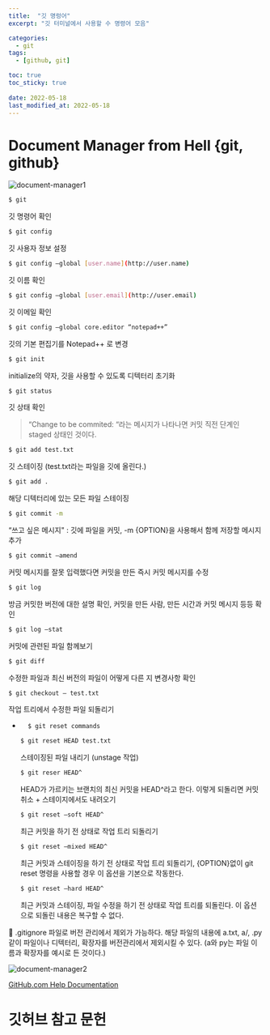 ```yaml
---
title:  "깃 명렁어"
excerpt: "깃 터미널에서 사용할 수 명령어 모음"

categories:
  - git
tags:
  - [github, git]

toc: true
toc_sticky: true
 
date: 2022-05-18
last_modified_at: 2022-05-18
---
```


# Document Manager from Hell {git, github}

![document-manager1](https://user-images.githubusercontent.com/75519839/169370460-49527621-95f8-4054-a0da-8de45b47827f.png)

```bash
$ git
```
깃 명령어 확인

```bash
$ git config
```
깃 사용자 정보 설정

```bash
$ git config —global [user.name](http://user.name)
``` 
깃 이름 확인

```bash
$ git config —global [user.email](http://user.email)
``` 
깃 이메일 확인

```bash
$ git config —global core.editor “notepad++”
```
깃의 기본 편집기를 Notepad++ 로 변경

```bash
$ git init
```
initialize의 약자, 깃을 사용할 수 있도록 디텍터리 초기화

```bash
$ git status
```
깃 상태 확인

> “Change to be commited: “라는 메시지가 나타나면 커밋 직전 단계인 staged 상태인 것이다.
> 

```bash
$ git add test.txt
```
깃 스테이징 (test.txt라는 파일을 깃에 올린다.)

```bash
$ git add .
```
해당 디텍터리에 있는 모든 파일 스테이징

```bash
$ git commit -m
```
“쓰고 싶은 메시지" : 깃에 파일을 커밋, -m {OPTION}을 사용해서 함께 저장할 메시지 추가

```bash
$ git commit —amend
```
커밋 메시지를 잘못 입력했다면 커밋을 만든 즉시 커밋 메시지를 수정

```bash
$ git log
```
방금 커밋한 버전에 대한 설명 확인, 커밋을 만든 사람, 만든 시간과 커밋 메시지 등등 확인

```bash
$ git log —stat
```
커밋에 관련된 파일 함께보기

```bash
$ git diff
```
수정한 파일과 최신 버전의 파일이 어떻게 다른 지 변경사항 확인

```bash
$ git checkout — test.txt
```
작업 트리에서 수정한 파일 되돌리기

- ```bash
    $ git reset commands
    ```
    
    ```bash
    $ git reset HEAD test.txt
    ```
    스테이징된 파일 내리기 (unstage 작업)
    
    ```bash
    $ git reser HEAD^
    ```
    HEAD가 가르키는 브랜치의 최신 커밋을 HEAD^라고 한다. 이렇게 되돌리면 커밋 취소 + 스테이지에서도 내려오기
    
    ```bash
    $ git reset —soft HEAD^
    ```
    최근 커밋을 하기 전 상태로 작업 트리 되돌리기
    
    ```bash
    $ git reset —mixed HEAD^
    ```
    최근 커밋과 스테이징을 하기 전 상태로 작업 트리 되돌리기, {OPTION}없이 git reset 명령을 사용할 경우 이 옵션을 기본으로 작동한다.
    
    ```bash
    $ git reset —hard HEAD^
    ```
    최근 커밋과 스테이징, 파일 수정을 하기 전 상태로 작업 트리를 되돌린다. 이 옵션으로 되돌린 내용은 복구할 수 없다.
    

<aside>
🚧 .gitignore 파일로 버전 관리에서 제외가 가능하다. 해당 파일의 내용에 a.txt, a/, .py 같이 파일이나 디텍터리, 확장자를 버전관리에서 제외시킬 수 있다. (a와 py는 파일 이름과 확장자를 예시로 든 것이다.)

</aside>

![document-manager2](https://user-images.githubusercontent.com/75519839/169370477-71abe6fb-ca4c-4ac8-a28a-2c4dba6fb939.png)

[GitHub.com Help Documentation](https://docs.github.com/en)

# 깃허브 참고 문헌